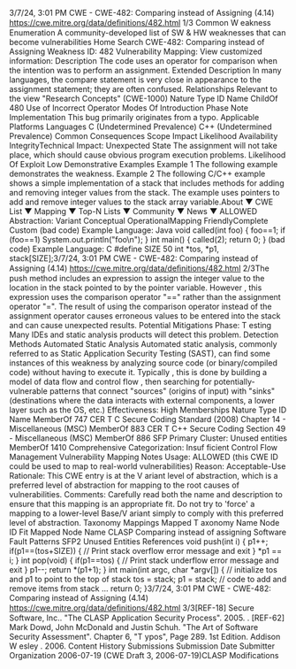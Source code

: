 3/7/24, 3:01 PM CWE - CWE-482: Comparing instead of Assigning (4.14)
https://cwe.mitre.org/data/deﬁnitions/482.html 1/3
Common W eakness Enumeration
A community-developed list of SW & HW weaknesses that can become
vulnerabilities
Home Search
CWE-482: Comparing instead of Assigning
Weakness ID: 482
Vulnerability Mapping: 
View customized information:
 Description
The code uses an operator for comparison when the intention was to perform an assignment.
 Extended Description
In many languages, the compare statement is very close in appearance to the assignment statement; they are often confused.
 Relationships
 Relevant to the view "Research Concepts" (CWE-1000)
Nature Type ID Name
ChildOf 480 Use of Incorrect Operator
 Modes Of Introduction
Phase Note
Implementation This bug primarily originates from a typo.
 Applicable Platforms
Languages
C (Undetermined Prevalence)
C++ (Undetermined Prevalence)
 Common Consequences
Scope Impact Likelihood
Availability
IntegrityTechnical Impact: Unexpected State
The assignment will not take place, which should cause obvious program execution problems.
 Likelihood Of Exploit
Low
 Demonstrative Examples
Example 1
The following example demonstrates the weakness.
Example 2
The following C/C++ example shows a simple implementation of a stack that includes methods for adding and removing integer
values from the stack. The example uses pointers to add and remove integer values to the stack array variable.About ▼ CWE List ▼ Mapping ▼ Top-N Lists ▼ Community ▼ News ▼
ALLOWED
Abstraction: Variant
Conceptual OperationalMapping
FriendlyComplete Custom
(bad code) Example Language: Java 
void called(int foo) {
foo==1;
if (foo==1) System.out.println("foo\n");
}
int main() {
called(2);
return 0;
}
(bad code) Example Language: C 
#define SIZE 50
int \*tos, \*p1, stack[SIZE];3/7/24, 3:01 PM CWE - CWE-482: Comparing instead of Assigning (4.14)
https://cwe.mitre.org/data/deﬁnitions/482.html 2/3The push method includes an expression to assign the integer value to the location in the stack pointed to by the pointer variable.
However , this expression uses the comparison operator "==" rather than the assignment operator "=". The result of using the
comparison operator instead of the assignment operator causes erroneous values to be entered into the stack and can cause
unexpected results.
 Potential Mitigations
Phase: T esting
Many IDEs and static analysis products will detect this problem.
 Detection Methods
Automated Static Analysis
Automated static analysis, commonly referred to as Static Application Security Testing (SAST), can find some instances of this
weakness by analyzing source code (or binary/compiled code) without having to execute it. Typically , this is done by building a
model of data flow and control flow , then searching for potentially-vulnerable patterns that connect "sources" (origins of input)
with "sinks" (destinations where the data interacts with external components, a lower layer such as the OS, etc.)
Effectiveness: High
 Memberships
Nature Type ID Name
MemberOf 747 CER T C Secure Coding Standard (2008) Chapter 14 - Miscellaneous (MSC)
MemberOf 883 CER T C++ Secure Coding Section 49 - Miscellaneous (MSC)
MemberOf 886 SFP Primary Cluster: Unused entities
MemberOf 1410 Comprehensive Categorization: Insuf ficient Control Flow Management
 Vulnerability Mapping Notes
Usage: ALLOWED (this CWE ID could be used to map to real-world vulnerabilities)
Reason: Acceptable-Use
Rationale:
This CWE entry is at the V ariant level of abstraction, which is a preferred level of abstraction for mapping to the root causes of
vulnerabilities.
Comments:
Carefully read both the name and description to ensure that this mapping is an appropriate fit. Do not try to 'force' a mapping to a
lower-level Base/V ariant simply to comply with this preferred level of abstraction.
 Taxonomy Mappings
Mapped T axonomy Name Node ID Fit Mapped Node Name
CLASP Comparing instead of assigning
Software Fault Patterns SFP2 Unused Entities
 References
void push(int i) {
p1++;
if(p1==(tos+SIZE)) {
// Print stack overflow error message and exit
}
\*p1 == i;
}
int pop(void) {
if(p1==tos) {
// Print stack underflow error message and exit
}
p1--;
return \*(p1+1);
}
int main(int argc, char \*argv[]) {
// initialize tos and p1 to point to the top of stack
tos = stack;
p1 = stack;
// code to add and remove items from stack
...
return 0;
}3/7/24, 3:01 PM CWE - CWE-482: Comparing instead of Assigning (4.14)
https://cwe.mitre.org/data/deﬁnitions/482.html 3/3[REF-18] Secure Software, Inc.. "The CLASP Application Security Process". 2005.
.
[REF-62] Mark Dowd, John McDonald and Justin Schuh. "The Art of Software Security Assessment". Chapter 6, "T ypos", Page
289. 1st Edition. Addison W esley . 2006.
 Content History
 Submissions
Submission Date Submitter Organization
2006-07-19
(CWE Draft 3, 2006-07-19)CLASP
 Modifications
